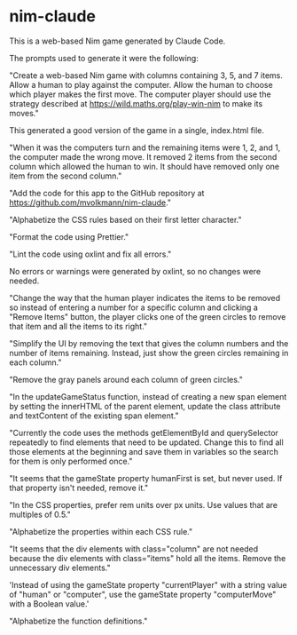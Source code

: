 # nim-claude

This is a web-based Nim game generated by Claude Code.

The prompts used to generate it were the following:

"Create a web-based Nim game with columns containing 3, 5, and 7 items.
Allow a human to play against the computer.
Allow the human to choose which player makes the first move.
The computer player should use the strategy described at
https://wild.maths.org/play-win-nim to make its moves."

This generated a good version of the game in a single, index.html file.

"When it was the computers turn and the remaining items were
1, 2, and 1, the computer made the wrong move. It removed
2 items from the second column which allowed the human to win.
It should have removed only one item from the second column."

"Add the code for this app to the GitHub repository at
https://github.com/mvolkmann/nim-claude."

"Alphabetize the CSS rules based on their first letter character."

"Format the code using Prettier."

"Lint the code using oxlint and fix all errors."

No errors or warnings were generated by oxlint, so no changes were needed.

"Change the way that the human player indicates the items to be removed
so instead of entering a number for a specific column and
clicking a "Remove Items" button, the player clicks one of the green circles
to remove that item and all the items to its right."

"Simplify the UI by removing the text that gives the
column numbers and the number of items remaining. Instead,
just show the green circles remaining in each column."

"Remove the gray panels around each column of green circles."

"In the updateGameStatus function, instead of creating a new span element
by setting the innerHTML of the parent element,
update the class attribute and textContent of the existing span element."

"Currently the code uses the methods getElementById and querySelector
repeatedly to find elements that need to be updated.
Change this to find all those elements at the beginning and
save them in variables so the search for them is only performed once."

"It seems that the gameState property humanFirst is set, but never used.
If that property isn't needed, remove it."

"In the CSS properties, prefer rem units over px units.
Use values that are multiples of 0.5."

"Alphabetize the properties within each CSS rule."

"It seems that the div elements with class="column" are not needed
because the div elements with class="items" hold all the items.
Remove the unnecessary div elements."

'Instead of using the gameState property "currentPlayer"
with a string value of "human" or "computer",
use the gameState property "computerMove" with a Boolean value.'

"Alphabetize the function definitions."
